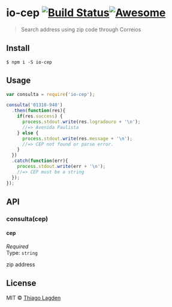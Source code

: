 # io-cep [![Build Status](https://travis-ci.org/lagden/io-cep.svg?branch=master)](https://travis-ci.org/lagden/io-cep)[![Awesome](http://cdn.lagden.in/awesome/badge.svg)](https://github.com/lagden/awesome-nodejs)

> Search address using zip code through Correios


## Install

```
$ npm i -S io-cep
```


## Usage

```js
var consulta = require('io-cep');

consulta('01310-940')
  .then(function(res){
    if(res.success) {
      process.stdout.write(res.logradouro + '\n');
      //=> Avenida Paulista
    } else {
      process.stdout.write(res.message + '\n');
      //=> CEP not found or parse error.
    }
  })
  .catch(function(err){
    process.stdout.write(err + '\n');
    //=> CEP must be a string
  });
});
```


## API

### consulta(cep)

#### cep

*Required*  
Type: `string`

zip address


## License

MIT © [Thiago Lagden](http://lagden.in)

